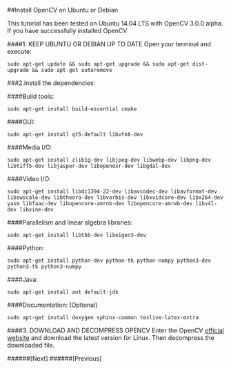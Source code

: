 ##Install OpenCV on Ubuntu or Debian

This tutorial has been tested on Ubuntu 14.04 LTS with OpenCV 3.0.0 alpha. If you have successfully installed OpenCV 

####1. KEEP UBUNTU OR DEBIAN UP TO DATE
Open your terminal and execute:

`sudo apt-get update && sudo apt-get upgrade && sudo apt-get dist-upgrade && sudo apt-get autoremove`

###2.install the dependencies:

####Build tools:

`sudo apt-get install build-essential cmake`

####GUI:

`sudo apt-get install qt5-default libvtk6-dev`

####Media I/O:

`sudo apt-get install zlib1g-dev libjpeg-dev libwebp-dev libpng-dev libtiff5-dev libjasper-dev libopenexr-dev libgdal-dev`

####Video I/O:

`sudo apt-get install libdc1394-22-dev libavcodec-dev libavformat-dev libswscale-dev libtheora-dev libvorbis-dev libxvidcore-dev libx264-dev yasm libfaac-dev libopencore-amrnb-dev libopencore-amrwb-dev libv4l-dev libxine-dev`

####Parallelism and linear algebra libraries:

`sudo apt-get install libtbb-dev libeigen3-dev`

####Python:

`sudo apt-get install python-dev python-tk python-numpy python3-dev python3-tk python3-numpy`

####Java:

`sudo apt-get install ant default-jdk`

####Documentation: (Optional)

`sudo apt-get install doxygen sphinx-common texlive-latex-extra`

####3. DOWNLOAD AND DECOMPRESS OPENCV
Enter the OpenCV [official website](http://opencv.org) and download the latest version for Linux. Then decompress the downloaded file.

######[Next]
######[Previous]



